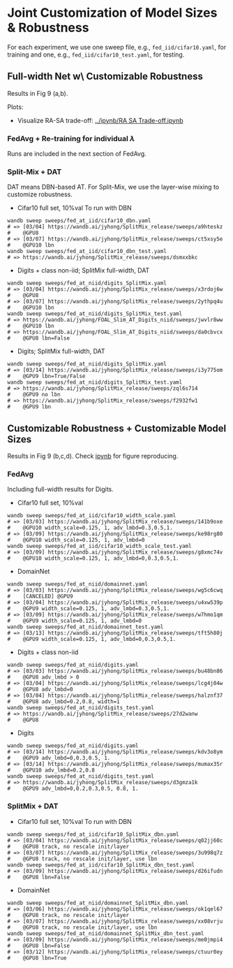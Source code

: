 Joint Customization of Model Sizes & Robustness
===============================================

For each experiment, we use one sweep file, e.g., `fed_iid/cifar10.yaml`, for training and one,
e.g., `fed_iid/cifar10_test.yaml`, for testing.

## Full-width Net w\ Customizable Robustness

Results in Fig 9 (a,b).

Plots:
* Visualize RA-SA trade-off: [../ipynb/RA SA Trade-off.ipynb](../ipynb/RA%20SA%20Trade-off.ipynb)

### FedAvg + Re-training for individual $\lambda$

Runs are included in the next section of FedAvg.

### Split-Mix + DAT

DAT means DBN-based AT. For Split-Mix, we use the layer-wise mixing to customize robustness.

* Cifar10 full set, 10%val To run with DBN 
```shell
wandb sweep sweeps/fed_at_iid/cifar10_dbn.yaml
# => [03/04] https://wandb.ai/jyhong/SplitMix_release/sweeps/a9hteskz
#    @GPU8
# => [03/07] https://wandb.ai/jyhong/SplitMix_release/sweeps/ct5xsy5e
#    @GPU10 lbn
wandb sweep sweeps/fed_at_iid/cifar10_dbn_test.yaml
# => https://wandb.ai/jyhong/SplitMix_release/sweeps/dsmxxbkc
```
* Digits + class non-iid; SplitMix full-width, DAT
```shell
wandb sweep sweeps/fed_at_niid/digits_SplitMix.yaml
# => [03/04] https://wandb.ai/jyhong/SplitMix_release/sweeps/x3rdoj6w
#    @GPU8
# => [03/07] https://wandb.ai/jyhong/SplitMix_release/sweeps/2ythpq4u
#    @GPU10 lbn
wandb sweep sweeps/fed_at_niid/digits_SplitMix_test.yaml
# => https://wandb.ai/jyhong/FOAL_Slim_AT_Digits_niid/sweeps/jwvlr8ww
#    @GPU10 lbn
# => https://wandb.ai/jyhong/FOAL_Slim_AT_Digits_niid/sweeps/da0cbvcx
#    @GPU8 lbn=False
```
* Digits; SplitMix full-width, DAT
```shell
wandb sweep sweeps/fed_at_niid/digits_SplitMix.yaml
# => [03/14] https://wandb.ai/jyhong/SplitMix_release/sweeps/i3y775om
#    @GPU9 lbn=True/False
wandb sweep sweeps/fed_at_niid/digits_SplitMix_test.yaml
# => https://wandb.ai/jyhong/SplitMix_release/sweeps/zql6s714
#    @GPU9 no lbn
# => https://wandb.ai/jyhong/SplitMix_release/sweeps/f2932fw1
#    @GPU9 lbn
```

## Customizable Robustness + Customizable Model Sizes

Results in Fig 9 (b,c,d). Check [ipynb](../ipynb/Joint%20customization.ipynb) for figure reproducing.

### FedAvg

Including full-width results for Digits.

* Cifar10 full set, 10%val
```shell
wandb sweep sweeps/fed_at_iid/cifar10_width_scale.yaml
# => [03/03] https://wandb.ai/jyhong/SplitMix_release/sweeps/141b9oxe
#    @GPU10 width_scale=0.125, 1, adv_lmbd=0.3,0.5,1.
# => [03/09] https://wandb.ai/jyhong/SplitMix_release/sweeps/ke98rg80
#    @GPU10 width_scale=0.125, 1, adv_lmbd=0
wandb sweep sweeps/fed_at_iid/cifar10_width_scale_test.yaml
# => [03/09] https://wandb.ai/jyhong/SplitMix_release/sweeps/g8xmc74v
#    @GPU10 width_scale=0.125, 1, adv_lmbd=0,0.3,0.5,1.
```
* DomainNet
```shell
wandb sweep sweeps/fed_at_niid/domainnet.yaml
# => [03/03] https://wandb.ai/jyhong/SplitMix_release/sweeps/wg5c6cwq
#    [CANCELED] @GPU9
# => [03/04] https://wandb.ai/jyhong/SplitMix_release/sweeps/u4xw539p
#    @GPU9 width_scale=0.125, 1, adv_lmbd=0.3,0.5,1.
# => [03/09] https://wandb.ai/jyhong/SplitMix_release/sweeps/w7hmo1qm
#    @GPU9 width_scale=0.125, 1, adv_lmbd=0
wandb sweep sweeps/fed_at_niid/domainnet_test.yaml
# => [03/13] https://wandb.ai/jyhong/SplitMix_release/sweeps/tft5h80j
#    @GPU9 width_scale=0.125, 1, adv_lmbd=0,0.3,0.5,1.
```
* Digits + class non-iid
```shell
wandb sweep sweeps/fed_at_niid/digits.yaml
# => [03/03] https://wandb.ai/jyhong/SplitMix_release/sweeps/bu48bn86
#    @GPU8 adv_lmbd > 0
# => [03/04] https://wandb.ai/jyhong/SplitMix_release/sweeps/lcg4j04w
#    @GPU8 adv_lmbd=0
# => [03/04] https://wandb.ai/jyhong/SplitMix_release/sweeps/halznf37
#    @GPU8 adv_lmbd=0.2,0.8, width=1
wandb sweep sweeps/fed_at_niid/digits_test.yaml
# => https://wandb.ai/jyhong/SplitMix_release/sweeps/27d2wanw
#    @GPU8
```
* Digits
```shell
wandb sweep sweeps/fed_at_niid/digits.yaml
# => [03/14] https://wandb.ai/jyhong/SplitMix_release/sweeps/kdv3o8ym
#    @GPU9 adv_lmbd=0,0.3,0.5, 1.
# => [03/14] https://wandb.ai/jyhong/SplitMix_release/sweeps/mumax35r
#    @GPU10 adv_lmbd=0.2,0.8
wandb sweep sweeps/fed_at_niid/digits_test.yaml
# => https://wandb.ai/jyhong/SplitMix_release/sweeps/d3gmza1k
#    @GPU9 adv_lmbd=0,0.2,0.3,0.5, 0.8, 1.
```


### SplitMix + DAT

* Cifar10 full set, 10%val To run with DBN 
```shell
wandb sweep sweeps/fed_at_iid/cifar10_SplitMix_dbn.yaml
# => [03/04] https://wandb.ai/jyhong/SplitMix_release/sweeps/q02jj60c
#    @GPU8 track, no rescale init/layer
# => [03/07] https://wandb.ai/jyhong/SplitMix_release/sweeps/3u998q7z
#    @GPU8 track, no rescale init/layer, use lbn
wandb sweep sweeps/fed_at_iid/cifar10_SplitMix_dbn_test.yaml
# => [03/09] https://wandb.ai/jyhong/SplitMix_release/sweeps/d26ifudn
#    @GPU8 lbn=False
```
* DomainNet
```shell
wandb sweep sweeps/fed_at_niid/domainnet_SplitMix_dbn.yaml
# => [03/06] https://wandb.ai/jyhong/SplitMix_release/sweeps/ok1qel67
#    @GPU8 track, no rescale init/layer
# => [03/07] https://wandb.ai/jyhong/SplitMix_release/sweeps/xx08vrju
#    @GPU8 track, no rescale init/layer, use lbn
wandb sweep sweeps/fed_at_niid/domainnet_SplitMix_dbn_test.yaml
# => [03/09] https://wandb.ai/jyhong/SplitMix_release/sweeps/me0jmpi4
#    @GPU8 lbn=False
# => [03/12] https://wandb.ai/jyhong/SplitMix_release/sweeps/ctuur0ey
#    @GPU8 lbn=True
```